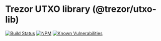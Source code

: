 # Trezor UTXO library (@trezor/utxo-lib)
[![Build Status](https://github.com/trezor/trezor-utxo-lib/actions/workflows/tests.yml/badge.svg?branch=trezor)](https://github.com/trezor/trezor-utxo-lib/actions/workflows/tests.yml)
[![NPM](https://img.shields.io/npm/v/@trezor/utxo-lib.svg)](https://www.npmjs.org/package/@trezor/utxo-lib)
[![Known Vulnerabilities](https://snyk.io/test/github/trezor/trezor-utxo-lib/badge.svg?targetFile=package.json)](https://snyk.io/test/github/trezor/trezor-utxo-lib?targetFile=package.json)
